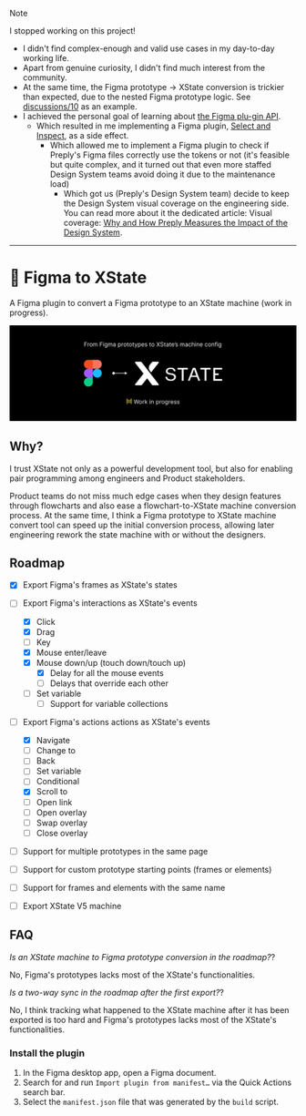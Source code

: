 > [!NOTE]
> I stopped working on this project!
>
> - I didn't find complex-enough and valid use cases in my day-to-day working life.
> - Apart from genuine curiosity, I didn't find much interest from the community.
> - At the same time, the Figma prototype -> XState conversion is trickier than expected, due to the nested Figma prototype logic. See [discussions/10](https://github.com/NoriSte/figma-to-xstate/discussions/10) as an example.
> - I achieved the personal goal of learning about [the Figma plu-gin API](https://www.figma.com/plugin-docs/).
>    - Which resulted in me implementing a Figma plugin, [Select and Inspect](https://www.figma.com/community/plugin/1348339696557868933/select-and-inspect), as a side effect.
>       - Which allowed me to implement a Figma plugin to check if Preply's Figma files correctly use the tokens or not (it's feasible but quite complex, and it turned out that even more staffed Design System teams avoid doing it due to the maintenance load)
>          - Which got us (Preply's Design System team) decide to keep the Design System visual coverage on the engineering side. You can read more about it the dedicated article: Visual coverage: [Why and How Preply Measures the Impact of the Design System](https://medium.com/preply-engineering/visual-coverage-why-and-how-preply-measures-the-impact-of-the-design-system-1057115f4aff).

---


# 🚧 Figma to XState

A Figma plugin to convert a Figma prototype to an XState machine (work in progress).

![Plugin's logo reporting "From Figma prototypes to XState’s machine config"](./assets/hero.jpg "Figma to XState")

## Why?

I trust XState not only as a powerful development tool, but also for enabling pair programming
among engineers and Product stakeholders.

Product teams do not miss much edge cases when they design
features through flowcharts and also ease a flowchart-to-XState machine conversion process. At the
same time, I think a Figma prototype to XState machine convert tool can speed up the initial
conversion process, allowing later engineering rework the state machine with or without the designers.


## Roadmap

- [x] Export Figma's frames as XState's states
- [ ] Export Figma's interactions as XState's events
  - [x] Click
  - [x] Drag
  - [ ] Key
  - [x] Mouse enter/leave
  - [x] Mouse down/up (touch down/touch up)
    - [x] Delay for all the mouse events
    - [ ] Delays that override each other
  - [ ] Set variable
    - [ ] Support for variable collections
- [ ] Export Figma's actions actions as XState's events
  - [x] Navigate
  - [ ] Change to
  - [ ] Back
  - [ ] Set variable
  - [ ] Conditional
  - [x] Scroll to
  - [ ] Open link
  - [ ] Open overlay
  - [ ] Swap overlay
  - [ ] Close overlay
- [ ] Support for multiple prototypes in the same page
- [ ] Support for custom prototype starting points (frames or elements)
- [ ] Support for frames and elements with the same name
- [ ] Export XState V5 machine




## FAQ

*Is an XState machine to Figma prototype conversion in the roadmap?*?

No, Figma's prototypes lacks most of the XState's functionalities.

*Is a two-way sync in the roadmap after the first export?*?

No, I think tracking what happened to the XState machine after it has been exported is too hard and
Figma's prototypes lacks most of the XState's functionalities.


### Install the plugin

1. In the Figma desktop app, open a Figma document.
2. Search for and run `Import plugin from manifest…` via the Quick Actions search bar.
3. Select the `manifest.json` file that was generated by the `build` script.
